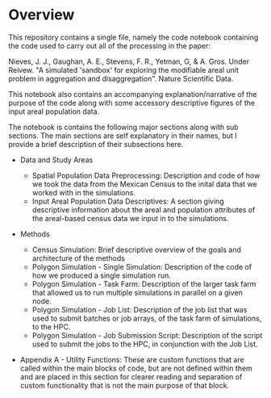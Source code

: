 # Overview
This repository contains a single file, namely the code notebook containing the code used to carry out all of the processing in the paper: 

Nieves, J. J., Gaughan, A. E., Stevens, F. R., Yetman, G, &  A. Gros. Under Reivew. "A simulated 'sandbox' for exploring the modifiable areal unit problem in aggregation and disaggregation". Nature Scientific Data.

This notebook also contains an accompanying explanation/narrative of the purpose of the code along with some accessory descriptive figures of the input areal population data. 

The notebook is contains the following major sections along with sub sections. The main sections are self explanatory in their names, but I provide a brief description of their subsections here.

* Data and Study Areas
  - Spatial Population Data Preprocessing: Description and code of how we took the data from the Mexican Census to the inital data that we worked with in the simulations.
  - Input Areal Population Data Descriptives: A section giving descriptive information about the areal and population attributes of the areal-based census data we input in to the simulations.

* Methods
  - Census Simulation: Brief descriptive overview of the goals and architecture of the methods
  - Polygon Simulation - Single Simulation: Description of the code of how we produced a single simulation run.
  - Polygon Simulation - Task Farm: Description of the larger task farm that allowed us to run multiple simulations in parallel on a given node.
  - Polygon Simulation - Job List: Description of the job list that was used to submit batches or job arrays, of the task farm of simulations, to the HPC.
  - Polygon Simulation - Job Submission Script: Description of the script used to submit the jobs to the HPC, in conjunction with the Job List.

* Appendix A - Utility Functions: These are custom functions that are called within the main blocks of code, but are not defined within them and are placed in this section for clearer reading and separation of custom functionality that is not the main purpose of that block.
